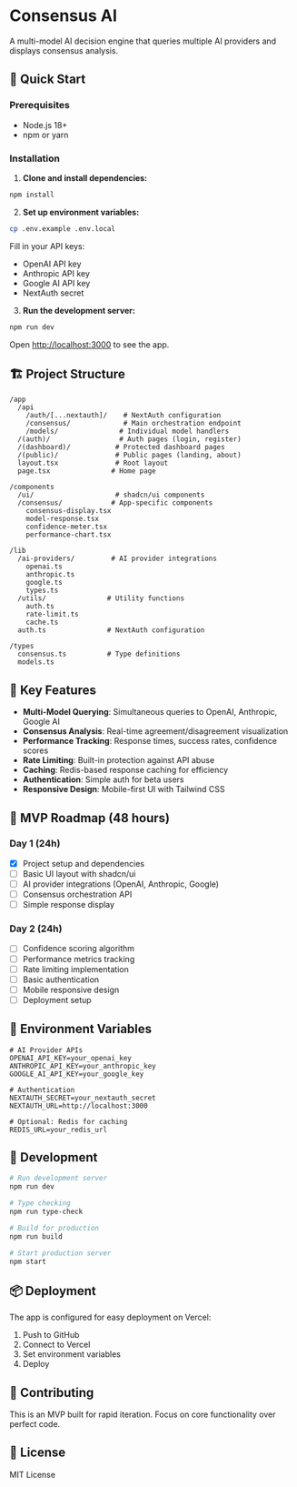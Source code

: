 # Consensus AI

A multi-model AI decision engine that queries multiple AI providers and displays consensus analysis.

## 🚀 Quick Start

### Prerequisites
- Node.js 18+ 
- npm or yarn

### Installation

1. **Clone and install dependencies:**
```bash
npm install
```

2. **Set up environment variables:**
```bash
cp .env.example .env.local
```

Fill in your API keys:
- OpenAI API key
- Anthropic API key  
- Google AI API key
- NextAuth secret

3. **Run the development server:**
```bash
npm run dev
```

Open [http://localhost:3000](http://localhost:3000) to see the app.

## 🏗️ Project Structure

```
/app
  /api
    /auth/[...nextauth]/    # NextAuth configuration
    /consensus/             # Main orchestration endpoint
    /models/               # Individual model handlers
  /(auth)/                 # Auth pages (login, register)
  /(dashboard)/           # Protected dashboard pages
  /(public)/              # Public pages (landing, about)
  layout.tsx              # Root layout
  page.tsx               # Home page

/components
  /ui/                    # shadcn/ui components
  /consensus/            # App-specific components
    consensus-display.tsx
    model-response.tsx
    confidence-meter.tsx
    performance-chart.tsx

/lib
  /ai-providers/         # AI provider integrations
    openai.ts
    anthropic.ts
    google.ts
    types.ts
  /utils/               # Utility functions
    auth.ts
    rate-limit.ts
    cache.ts
  auth.ts               # NextAuth configuration

/types
  consensus.ts          # Type definitions
  models.ts
```

## 🔧 Key Features

- **Multi-Model Querying**: Simultaneous queries to OpenAI, Anthropic, Google AI
- **Consensus Analysis**: Real-time agreement/disagreement visualization
- **Performance Tracking**: Response times, success rates, confidence scores
- **Rate Limiting**: Built-in protection against API abuse
- **Caching**: Redis-based response caching for efficiency
- **Authentication**: Simple auth for beta users
- **Responsive Design**: Mobile-first UI with Tailwind CSS

## 🚦 MVP Roadmap (48 hours)

### Day 1 (24h)
- [x] Project setup and dependencies
- [ ] Basic UI layout with shadcn/ui
- [ ] AI provider integrations (OpenAI, Anthropic, Google)
- [ ] Consensus orchestration API
- [ ] Simple response display

### Day 2 (24h)  
- [ ] Confidence scoring algorithm
- [ ] Performance metrics tracking
- [ ] Rate limiting implementation
- [ ] Basic authentication
- [ ] Mobile responsive design
- [ ] Deployment setup

## 🔐 Environment Variables

```env
# AI Provider APIs
OPENAI_API_KEY=your_openai_key
ANTHROPIC_API_KEY=your_anthropic_key  
GOOGLE_AI_API_KEY=your_google_key

# Authentication
NEXTAUTH_SECRET=your_nextauth_secret
NEXTAUTH_URL=http://localhost:3000

# Optional: Redis for caching
REDIS_URL=your_redis_url
```

## 🧪 Development

```bash
# Run development server
npm run dev

# Type checking
npm run type-check

# Build for production
npm run build

# Start production server
npm start
```

## 📦 Deployment

The app is configured for easy deployment on Vercel:

1. Push to GitHub
2. Connect to Vercel
3. Set environment variables
4. Deploy

## 🤝 Contributing

This is an MVP built for rapid iteration. Focus on core functionality over perfect code.

## 📄 License

MIT License
